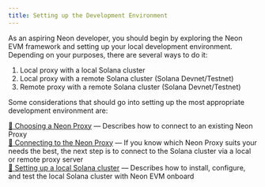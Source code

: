 ```yaml
---
title: Setting up the Development Environment
---
```


As an aspiring Neon developer, you should begin by exploring the Neon EVM framework and setting up your local development environment.
Depending on your purposes, there are several ways to do it:

1. Local proxy with a local Solana cluster
2. Local proxy with a remote Solana cluster (Solana Devnet/Testnet)
3. Remote proxy with a remote Solana cluster (Solana Devnet/Testnet)

Some considerations that should go into setting up the most appropriate development environment are:

[🔘 Choosing a Neon Proxy](developing/dev_environment/choosing_proxy.md) — Describes how to connect to an existing Neon Proxy  
[🔘 Connecting to the Neon Proxy](developing/dev_environment/connect_to_solana_via_proxy.md) — If you know which Neon Proxy suits your needs the best, the next step is to connect to the Solana cluster via a local or remote proxy server  
[🔘 Setting up a local Solana cluster](developing/dev_environment/solana_cluster/cluster_installation.md) — Describes how to install, configure, and test the local Solana cluster with Neon EVM onboard  